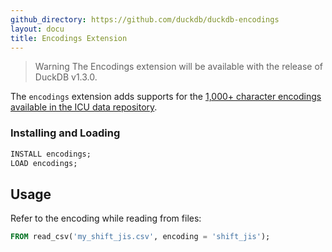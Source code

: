 ```yaml
---
github_directory: https://github.com/duckdb/duckdb-encodings
layout: docu
title: Encodings Extension
---
```


> Warning The Encodings extension will be available with the release of DuckDB v1.3.0.

The `encodings` extension adds supports for the [1,000+ character encodings available in the ICU data repository](https://github.com/unicode-org/icu-data/tree/main/charset/data/ucm).

### Installing and Loading

```sql
INSTALL encodings;
LOAD encodings;
```

## Usage

Refer to the encoding while reading from files:

```sql
FROM read_csv('my_shift_jis.csv', encoding = 'shift_jis');
```
